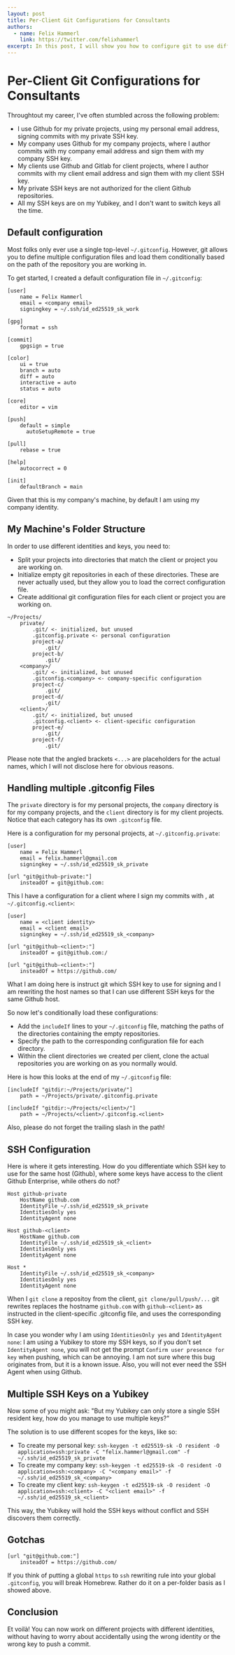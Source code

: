 ```yaml
---
layout: post
title: Per-Client Git Configurations for Consultants
authors:
  - name: Felix Hammerl
    link: https://twitter.com/felixhammerl
excerpt: In this post, I will show you how to configure git to use different names and emails, and keys for different repositories.
---
```


# Per-Client Git Configurations for Consultants

Throughtout my career, I've often stumbled across the following problem:

* I use Github for my private projects, using my personal email address, signing commits with my private SSH key. 
* My company uses Github for my company projects, where I author commits with my company email address and sign them with my company SSH key. 
* My clients use Github and Gitlab for client projects, where I author commits with my client email address and sign them with my client SSH key. 
* My private SSH keys are not authorized for the client Github repositories. 
* All my SSH keys are on my Yubikey, and I don't want to switch keys all the time.

## Default configuration

Most folks only ever use a single top-level `~/.gitconfig`. However, git allows you to define multiple configuration files and load them conditionally based on the path of the repository you are working in. 

To get started, I created a default configuration file in `~/.gitconfig`:

```
[user]
    name = Felix Hammerl
    email = <company email>
    signingkey = ~/.ssh/id_ed25519_sk_work

[gpg]
    format = ssh

[commit]
    gpgsign = true

[color]
    ui = true
    branch = auto
    diff = auto
    interactive = auto
    status = auto

[core]
    editor = vim

[push]
    default = simple
      autoSetupRemote = true

[pull]
    rebase = true

[help]
    autocorrect = 0

[init]
    defaultBranch = main
```

Given that this is my company's machine, by default I am using my company identity. 

## My Machine's Folder Structure

In order to use different identities and keys, you need to:

* Split your projects into directories that match the client or project you are working on.
* Initialize empty git repositories in each of these directories. These are never actually used, but they allow you to load the correct configuration file.
* Create additional git configuration files for each client or project you are working on.

```
~/Projects/
    private/
        .git/ <- initialized, but unused
        .gitconfig.private <- personal configuration
        project-a/
            .git/
        project-b/
            .git/
    <company>/
        .git/ <- initialized, but unused
        .gitconfig.<company> <- company-specific configuration
        project-c/
            .git/
        project-d/
            .git/
    <client>/
        .git/ <- initialized, but unused
        .gitconfig.<client> <- client-specific configuration
        project-e/
            .git/
        project-f/
            .git/
```

Please note that the angled brackets `<...>` are placeholders for the actual names, which I will not disclose here for obvious reasons.

## Handling multiple .gitconfig Files

The `private` directory is for my personal projects, the `company` directory is for my company projects, and the `client` directory is for my client projects. Notice that each category has its own `.gitconfig` file. 

Here is a configuration for my personal projects, at `~/.gitconfig.private`:

```
[user]
    name = Felix Hammerl
    email = felix.hammerl@gmail.com
    signingkey = ~/.ssh/id_ed25519_sk_private

[url "git@github-private:"]
    insteadOf = git@github.com:
```

This I have a configuration for a client where I sign my commits with , at `~/.gitconfig.<client>`:

```
[user]
    name = <client identity>
    email = <client email>
    signingkey = ~/.ssh/id_ed25519_sk_<company>

[url "git@github-<client>:"]
    insteadOf = git@github.com:/

[url "git@github-<client>:"]
    insteadOf = https://github.com/
```

What I am doing here is instruct git which SSH key to use for signing and I am rewriting the host names so that I can use different SSH keys for the same Github host.

So now let's conditionally load these configurations:

* Add the `includeIf` lines to your `~/.gitconfig` file, matching the paths of the directories containing the empty repositories. 
* Specify the path to the corresponding configuration file for each directory.
* Within the client directories we created per client, clone the actual repositories you are working on as you normally would.

Here is how this looks at the end of my `~/.gitconfig` file:

```
[includeIf "gitdir:~/Projects/private/"]
    path = ~/Projects/private/.gitconfig.private

[includeIf "gitdir:~/Projects/<client>/"]
    path = ~/Projects/<client>/.gitconfig.<client>
```

Also, please do not forget the trailing slash in the path!

## SSH Configuration

Here is where it gets interesting. How do you differentiate which SSH key to use for the same host (Github), where some keys have access to the client Github Enterprise, while others do not?

```
Host github-private
    HostName github.com
    IdentityFile ~/.ssh/id_ed25519_sk_private
    IdentitiesOnly yes
    IdentityAgent none

Host github-<client>
    HostName github.com
    IdentityFile ~/.ssh/id_ed25519_sk_<client>
    IdentitiesOnly yes
    IdentityAgent none

Host *
    IdentityFile ~/.ssh/id_ed25519_sk_<company>
    IdentitiesOnly yes
    IdentityAgent none

```

When I `git clone` a repositoy from the client, `git clone/pull/push/...` git rewrites replaces the hostname `github.com` with `github-<client>` as instructed in the client-specific .gitconfig file, and uses the corresponding SSH key.

In case you wonder why I am using `IdentitiesOnly yes` and `IdentityAgent none`: I am using a Yubikey to store my SSH keys, so if you don't set `IdentityAgent none`, you will not get the prompt `Confirm user presence for key` when pushing, which can be annoying. I am not sure where this bug originates from, but it is a known issue. Also, you will not ever need the SSH Agent when using Github.

## Multiple SSH Keys on a Yubikey

Now some of you might ask: "But my Yubikey can only store a single SSH resident key, how do you manage to use multiple keys?"

The solution is to use different scopes for the keys, like so:

* To create my personal key: `ssh-keygen -t ed25519-sk -O resident -O application=ssh:private -C "felix.hammerl@gmail.com" -f ~/.ssh/id_ed25519_sk_private`
* To create my company key: `ssh-keygen -t ed25519-sk -O resident -O application=ssh:<company> -C "<company email>" -f ~/.ssh/id_ed25519_sk_<company>`
* To create my client key: `ssh-keygen -t ed25519-sk -O resident -O application=ssh:<client> -C "<client email>" -f ~/.ssh/id_ed25519_sk_<client>`

This way, the Yubikey will hold the SSH keys without conflict and SSH discovers them correctly.

## Gotchas

```
[url "git@github.com:"]
    insteadOf = https://github.com/
```

If you think of putting a global `https` to `ssh` rewriting rule into your global `.gitconfig`, you will break Homebrew. Rather do it on a per-folder basis as I showed above.

## Conclusion

Et voilà! You can now work on different projects with different identities, without having to worry about accidentally using the wrong identity or the wrong key to push a commit. 

